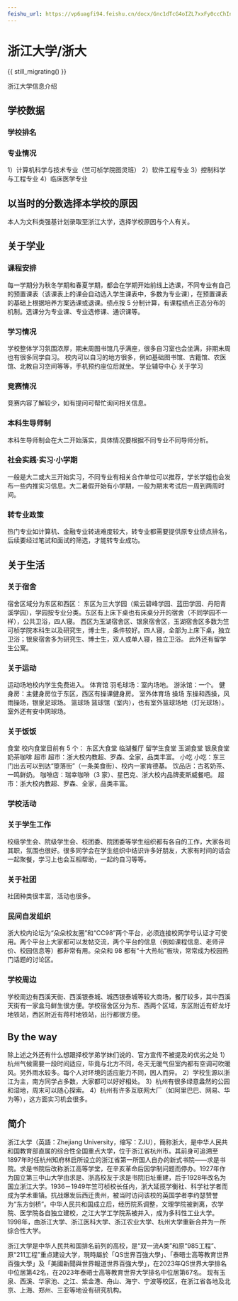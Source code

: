 ```yaml
---
feishu_url: https://vp6uagfi94.feishu.cn/docx/Gnc1dTcG4oIZL7xxFy0ccChInEg
---
```


# 浙江大学/浙大

{{ still_migrating() }}

浙江大学信息介绍

## 学校数据

### 学校排名

### 专业情况

1）计算机科学与技术专业（竺可桢学院图灵班）
2）软件工程专业
3）控制科学与工程专业
4）临床医学专业

## 以当时的分数选择本学校的原因

本人为文科类强基计划录取至浙江大学，选择学校原因与个人有关。

## 关于学业

### 课程安排

每一学期分为秋冬学期和春夏学期，都会在学期开始前线上选课，不同专业有自己的预置课表（该课表上的课会自动选入学生课表中，多数为专业课），在预置课表的基础上根据培养方案选课或退课。绩点按 5 分制计算，有课程绩点正态分布的机制。选课分为专业课、专业选修课、通识课等。

### 学习情况

学校整体学习氛围浓厚，期末周图书馆几乎满座，很多自习室也会坐满，非期末周也有很多同学自习。
校内可以自习的地方很多，例如基础图书馆、古籍馆、农医馆、北教自习空间等等，手机预约座位后就坐。
学业辅导中心
关于学习

### 竞赛情况

竞赛内容了解较少，如有提问可帮忙询问相关信息。

### 本科生导师制

本科生导师制会在大二开始落实，具体情况要根据不同专业不同导师分析。

### 社会实践·实习·小学期

一般是大二或大三开始实习，不同专业有相关合作单位可以推荐，学长学姐也会发布一些内推实习信息。大二暑假开始有小学期，一般为期末考试后一周到两周时间。

### 转专业政策

热门专业如计算机、金融专业转进难度较大，转专业都需要提供原专业绩点排名，后续要经过笔试和面试的筛选，才能转专业成功。

## 关于生活

### 关于宿舍

宿舍区域分为东区和西区：
东区为三大学园（紫云碧峰学园、蓝田学园、丹阳青溪学园），学园按专业分类。东区有上床下桌也有床桌分开的宿舍（不同学园不一样），公共卫浴，四人寝。
西区为玉湖宿舍区、银泉宿舍区，玉湖宿舍区多数为竺可桢学院本科生以及研究生，博士生，条件较好。四人寝，全部为上床下桌，独立卫浴；银泉宿舍多为研究生、博士生，双人或单人寝，独立卫浴。
此外还有留学生公寓。

### 关于运动

运动场地校内学生免费进入。
体育馆
羽毛球场：室内场地。
游泳馆：一个。
健身房：主健身房位于东区，西区有操课健身房。
室外体育场
操场
东操和西操，风雨操场，银泉足球场。
篮球场
篮球馆（室内），也有室外篮球场地（灯光球场）。
室外还有安中网球场。

### 关于饭饭

食堂
校内食堂目前有 5 个：
东区大食堂
临湖餐厅
留学生食堂
玉湖食堂
银泉食堂奶茶咖啡
超市
超市：浙大校内教超、罗森、全家，品类丰富。
小吃
小吃：东三门出去可以到达“堕落街”（一条美食街）、校内一家肯德基。
饮品店：古茗奶茶、一鸣鲜奶。
咖啡店：瑞幸咖啡（3 家）、星巴克、浙大校内品牌麦斯威餐吧。
超市：浙大校内教超、罗森、全家，品类丰富。

### 学校活动

### 关于学生工作

校级学生会、院级学生会、校团委、院团委等学生组织都有各自的工作，大家各司其职，氛围也很好。很多同学会在学生组织中结识许多好朋友，大家有时间的话会一起聚餐，学习上也会互相帮助，一起约自习等等。

### 关于社团

社团种类很丰富，活动也很多。

### 民间自发组织

浙大校内论坛为“朵朵校友圈”和“CC98”两个平台，必须连接校网学号认证才可使用。两个平台上大家都可以发帖交流，两个平台的信息（例如课程信息、老师评价、校园信息等）都非常有用。朵朵和 98 都有“十大热帖”板块，常常成为校园热门话题的讨论区。

### 学校周边

学校周边有西溪天街、西溪银泰城、城西银泰城等较大商场，餐厅较多，其中西溪天街有一家盒马鲜生很方便。学校宿舍区分为东、西两个区域，东区附近有虾龙圩地铁站，西区附近有蒋村地铁站，出行都很方便。

## By the way

除上述之外还有什么想跟择校学弟学妹们说的、官方宣传不被提及的优劣之处
1）杭州气候需要一段时间适应，毕竟与北方不同，冬天无暖气但室内都有空调可吹暖风。另外雨水较多。每个人对环境的适应能力不同，因人而异。
2）学校生源以浙江为主，南方同学占多数，大家都可以好好相处。
3）杭州有很多绿意盎然的公园和湿地，周末可以随心探索。
4）杭州有许多互联网大厂（如阿里巴巴、网易、华为等），这方面实习机会很多。

## 简介

浙江大学（英語：Zhejiang University，缩写：ZJU），簡称浙大，是中华人民共和国教育部直属的综合性全国重点大学，位于浙江省杭州市。其前身可追溯至1897年时任杭州知府林启所设立的浙江省第一所国人自办的新式书院——求是书院。求是书院后改称浙江高等学堂，在辛亥革命后因学制问题而停办。1927年作为国立第三中山大学由求是、浙高校友于求是书院旧址重建，后于1928年改名为国立浙江大学。1936－1949年竺可桢校长任内，浙大延揽学衡社、科学社学者而成为学术重镇。抗战爆发后西迁贵州，被当时访问该校的英国学者李约瑟赞誉为“东方剑桥”。中华人民共和国成立后，经历院系调整，文理学院被剥离，农学院、医学院各自独立建校，之江大学工学院系被并入，成为多科性工业大学。1998年，由浙江大学、浙江医科大学、浙江农业大学、杭州大学重新合并为一所综合性大学。

浙江大学是中华人民共和国排名前列的高校，是“双一流A类”和原“985工程”、原“211工程”重点建设大学，現時屬於「QS世界百強大學」、「泰晤士高等教育世界百強大學」及「美國新聞與世界報道世界百強大學」，在2023年QS世界大学排名中位居第42名，在2023年泰晤士高等教育世界大学排名中位居第67名。 现有玉泉、西溪、华家池、之江、紫金港、舟山、海宁、宁波等校区，在浙江省各地及北京、上海、郑州、三亚等地设有研究机构。
